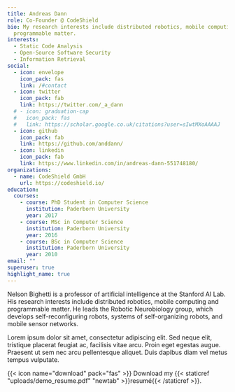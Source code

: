 ```yaml
---
title: Andreas Dann
role: Co-Founder @ CodeShield
bio: My research interests include distributed robotics, mobile computing and
  programmable matter.
interests:
  - Static Code Analysis
  - Open-Source Software Security
  - Information Retrieval
social:
  - icon: envelope
    icon_pack: fas
    link: /#contact
  - icon: twitter
    icon_pack: fab
    link: https://twitter.com/_a_dann
  # - icon: graduation-cap
  #   icon_pack: fas
  #   link: https://scholar.google.co.uk/citations?user=sIwtMXoAAAAJ
  - icon: github
    icon_pack: fab
    link: https://github.com/anddann/
  - icon: linkedin
    icon_pack: fab
    link: https://www.linkedin.com/in/andreas-dann-551748180/
organizations:
  - name: CodeShield GmbH
    url: https://codeshield.io/
education:
  courses:
    - course: PhD Student in Computer Science
      institution: Paderborn University
      year: 2017
    - course: MSc in Computer Science
      institution: Paderborn University
      year: 2016
    - course: BSc in Computer Science
      institution: Paderborn University
      year: 2010
email: ""
superuser: true
highlight_name: true
---
```


Nelson Bighetti is a professor of artificial intelligence at the Stanford AI Lab. His research interests include distributed robotics, mobile computing and programmable matter. He leads the Robotic Neurobiology group, which develops self-reconfiguring robots, systems of self-organizing robots, and mobile sensor networks.

Lorem ipsum dolor sit amet, consectetur adipiscing elit. Sed neque elit, tristique placerat feugiat ac, facilisis vitae arcu. Proin eget egestas augue. Praesent ut sem nec arcu pellentesque aliquet. Duis dapibus diam vel metus tempus vulputate.

{{< icon name="download" pack="fas" >}} Download my {{< staticref "uploads/demo_resume.pdf" "newtab" >}}resumé{{< /staticref >}}.
